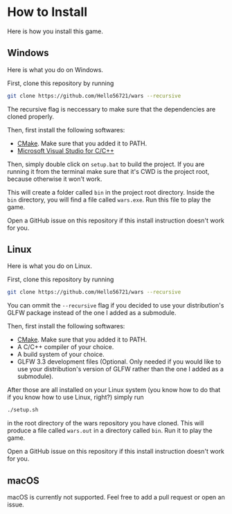 # How to Install

Here is how you install this game.

## Windows

Here is what you do on Windows.

First, clone this repository by running

```bash
git clone https://github.com/Hello56721/wars --recursive
```

The recursive flag is neccessary to make sure that the dependencies are cloned properly.

Then, first install the following softwares:

- [CMake](https://www.cmake.org). Make sure that you added it to PATH.
- [Microsoft Visual Studio for C/C++](https://visualstudio.microsoft.com/downloads/)

Then, simply double click on `setup.bat` to build the project. If you are running it from the terminal make sure that it's CWD is the project root, because otherwise it won't work.

This will create a folder called `bin` in the project root directory. Inside the `bin` directory, you will find a file called `wars.exe`. Run this file to play the game.

Open a GitHub issue on this repository if this install instruction doesn't work for you.

## Linux

Here is what you do on Linux.

First, clone this repository by running

```bash
git clone https://github.com/Hello56721/wars --recursive
```

You can ommit the `--recursive` flag if you decided to use your distribution's GLFW package instead of the one I added as a submodule.

Then, first install the following softwares:

- [CMake](https://www.cmake.org). Make sure that you added it to PATH.
- A C/C++ compiler of your choice.
- A build system of your choice.
- GLFW 3.3 development files (Optional. Only needed if you would like to use your distribution's version of GLFW rather than the one I added as a submodule).

After those are all installed on your Linux system (you know how to do that if you know how to use Linux, right?) simply run

```bash
./setup.sh
```

in the root directory of the wars repository you have cloned. This will produce a file called `wars.out` in a directory called `bin`. Run it to play the game.

Open a GitHub issue on this repository if this install instruction doesn't work for you.

## macOS

macOS is currently not supported. Feel free to add a pull request or open an issue.
